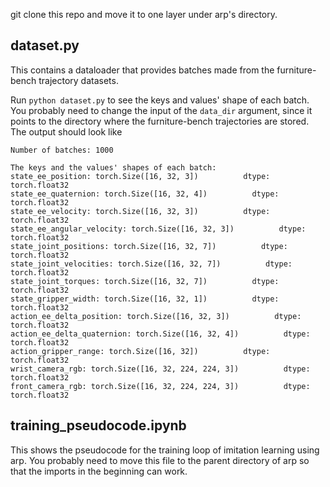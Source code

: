 git clone this repo and move it to one layer under arp's directory.

## dataset.py
This contains a dataloader that provides batches made from the furniture-bench trajectory datasets. 

Run `python dataset.py` to see the keys and values' shape of each batch. You probably need to change the input of the `data_dir` argument, since it points to the directory where the furniture-bench trajectories are stored. The output should look like
```
Number of batches: 1000

The keys and the values' shapes of each batch:
state_ee_position: torch.Size([16, 32, 3])          dtype: torch.float32
state_ee_quaternion: torch.Size([16, 32, 4])          dtype: torch.float32
state_ee_velocity: torch.Size([16, 32, 3])          dtype: torch.float32
state_ee_angular_velocity: torch.Size([16, 32, 3])          dtype: torch.float32
state_joint_positions: torch.Size([16, 32, 7])          dtype: torch.float32
state_joint_velocities: torch.Size([16, 32, 7])          dtype: torch.float32
state_joint_torques: torch.Size([16, 32, 7])          dtype: torch.float32
state_gripper_width: torch.Size([16, 32, 1])          dtype: torch.float32
action_ee_delta_position: torch.Size([16, 32, 3])          dtype: torch.float32
action_ee_delta_quaternion: torch.Size([16, 32, 4])          dtype: torch.float32
action_gripper_range: torch.Size([16, 32])          dtype: torch.float32
wrist_camera_rgb: torch.Size([16, 32, 224, 224, 3])          dtype: torch.float32
front_camera_rgb: torch.Size([16, 32, 224, 224, 3])          dtype: torch.float32
```

## training_pseudocode.ipynb
This shows the pseudocode for the training loop of imitation learning using arp. You probably need to move this file to the parent directory of arp so that the imports in the beginning can work.

